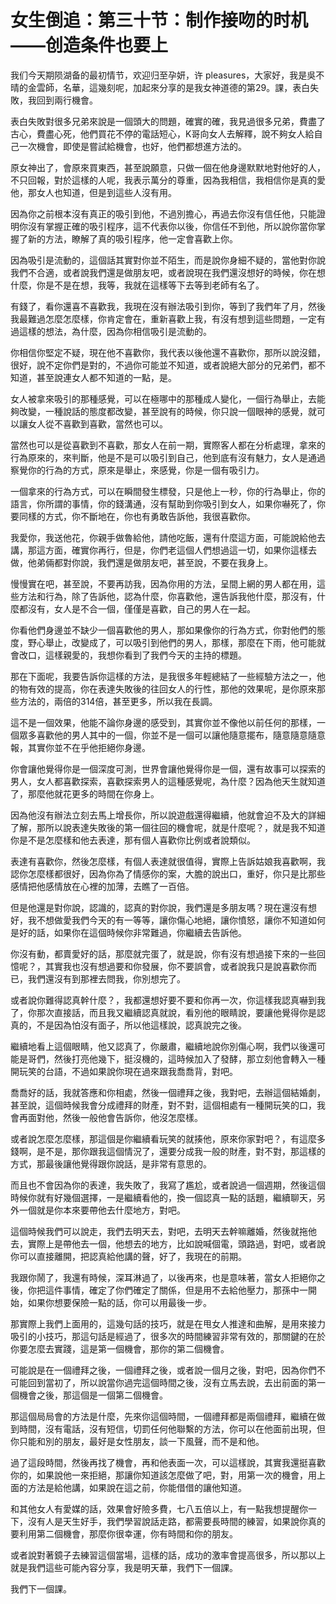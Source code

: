 # 女生倒追：第三十节：制作接吻的时机——创造条件也要上

我们今天期陨湖备的最初情节，欢迎归至孕妍，许 pleasures，大家好，我是吳不晴的金雲師，名華，這幾刻呢，加起來分享的是我女神道德的第29。課，表白失敗，我回到兩行機會。

表白失敗對很多兄弟來說是一個頭大的問題，確實的確，我見過很多兄弟，費盡了古心，費盡心死，他們買花不停的電話短心，K哥向女人去解釋，說不夠女人給自己一次機會，即使是嘗試給機會，也好，他們都想進方法的。

原女神出了，會原來買東西，甚至說願意，只做一個在他身邊默默地對他好的人，不只回報，對於這樣的人呢，我表示萬分的尊重，因為我相信，我相信你是真的愛他，那女人也知道，但是到這些人沒有用。

因為你之前根本沒有真正的吸引到他，不過別擔心，再過去你沒有信任他，只能證明你沒有掌握正確的吸引程序，這不代表你以後，你信任不到他，所以說你當你掌握了新的方法，瞭解了真的吸引程序，他一定會喜歡上你。

因為吸引是流動的，這個話其實對你並不陌生，而是說你身細不疑的，當他對你說我們不合適，或者說我們還是做朋友吧，或者說現在我們還沒想好的時候，你在想什麼，你是不是在想，我等，我就在這樣等下去等到老師有名了。

有錢了，看你還喜不喜歡我，我現在沒有辦法吸引到你，等到了我們年了月，然後我最難過怎麼怎麼樣，你肯定會在，重新喜歡上我，有沒有想到這些問題，一定有過這樣的想法，為什麼，因為你相信吸引是流動的。

你相信你堅定不疑，現在他不喜歡你，我代表以後他還不喜歡你，那所以說沒錯，很好，說不定你們是對的，不過你可能並不知道，或者說絕大部分的兄弟們，都不知道，甚至說連女人都不知道的一點，是。

女人被拿來吸引的那種感覺，可以在極哪中的那種成人變化，一個行為舉止，去能夠改變，一種說話的態度都改變，甚至說有的時候，你只說一個眼神的感覺，就可以讓女人從不喜歡到喜歡，當然也可以。

當然也可以是從喜歡到不喜歡，那女人在前一期，實際客人都在分析處理，拿來的行為原來的，來判斷，他是不是可以吸引到自己，他到底有沒有魅力，女人是通過察覺你的行為的方式，原來是舉止，來感覺，你是一個有吸引力。

一個拿來的行為方式，可以在瞬間發生標發，只是他上一秒，你的行為舉止，你的語言，你所謂的事情，你的錢溝通，沒有幫助到你吸引到女人，如果你嚇死了，你要同樣的方式，你不斷地在，你也有勇敢告訴他，我很喜歡你。

我愛你，我送他花，你親手做魯給他，請他吃飯，還有什麼這方面，可能說給他去講，那這方面，確實你再行，但是，你們老這個人們想過這一切，如果你這樣去做，他弟倆都對你說，我們還是做朋友吧，甚至說，不要在我身上。

慢慢實在吧，甚至說，不要再訪我，因為你用的方法，呈間上網的男人都在用，這些方法和行為，除了告訴他，認為什麼，你喜歡他，還告訴我他什麼，那沒有，什麼都沒有，女人是不合一個，僅僅是喜歡，自己的男人在一起。

你看他們身邊並不缺少一個喜歡他的男人，那如果像你的行為方式，你對他們的態度，野心舉止，改變成了，可以吸引到他們的男人，那樣，那麼在下雨，他可能就會改口，這樣親愛的，我想你看到了我們今天的主持的標題。

那在下面呢，我要告訴你這樣的方法，是我很多年輕總結了一些經驗方法之一，他的物有效的提高，你在表達失敗後的往回女人的行性，那他的效果呢，是你原來那些方法的，兩倍的314倍，甚至更多，所以我在長調。

這不是一個效果，他能不論你身邊的感受到，其實你並不像他以前任何的那樣，一個眾多喜歡他的男人其中的一個，你並不是一個可以讓他隨意擺布，隨意隨意隨意報，其實你並不在乎他拒絕你身邊。

你會讓他覺得你是一個深度可測，世界會讓他覺得你是一個，還有故事可以探索的男人，女人都喜歡探索，喜歡探索男人的這種感覺呢，為什麼？因為他天生就知道了，那麼他就花更多的時間在你身上。

因為他沒有辦法立刻去馬上增長你，所以說遊戲還得繼續，他就會迫不及大的詳細了解，那所以說表達失敗後的第一個往回的機會呢，就是什麼呢？，就是我不知道你是不是怎麼樣和他去表達，那有個人喜歡你比例或者說類似。

表達有喜歡你，然後怎麼樣，有個人表達就很值得，實際上告訴姑娘我喜歡啊，我認你怎麼樣都很好，因為你為了情感你的案，大膽的說出口，重好，你只是比那些感情把他感情放在心裡的加薄，去瞧了一百倍。

但是他還是對你說，認識的，認真的對你說，我們還是多朋友嗎？現在還沒有想好，我不想做愛我們今天的有一等等，讓你傷心地絕，讓你憤怒，讓你不知道如何是好的話，如果你在這個時候你非常難過，你繼續去告訴他。

你沒有動，都賣愛好的話，那麼就完蛋了，就是說，你有沒有想過接下來的一些回憶呢？，其實我也沒有想過要和你發展，你不要誤會，或者說我只是說喜歡你而已，我們還沒有到那裡去問我，你別想完了。

或者說你難得認真幹什麼？，我都還想好要不要和你再一次，你這樣我認真嚇到我了，你那次直接話，而且我又繼續認真就說，看別他的眼睛說，要讓他覺得你是認真的，不是因為怕沒有面子，所以他這樣說，認真說完之後。

繼續地看上這個眼睛，他又認真了，你嚴肅，繼續地說你別傷心啊，我們以後還可能是哥們，然後打亮他幾下，挺沒機的，這時候加入了發酵，那立刻他會轉入一種開玩笑的台語，不過如果說你現在過來跟我喬喬背，對吧。

喬喬好的話，我就答應和你相處，然後一個禮拜之後，我對吧，去辦這個結婚劇，甚至說，這個時候我會分成禮拜的財產，對不對，這個相處有一種開玩笑的口，我會再面對他，然後一般他會告訴你，他沒怎麼樣。

或者說怎麼怎麼樣，那這個是你繼續看玩笑的就揍他，原來你家對吧？，有這麼多錢啊，是不是，那你跟我這個情況了，還要分成我一般的財產，對不對，那這樣的方式，那最後讓他覺得跟你說話，是非常有意思的。

而且也不會因為你的表達，我失敗了，我寫了尷尬，或者說過一個週期，然後這個時候你就有好幾個選擇，一是繼續看他的，換一個認真一點的話題，繼續聊天，另外一個就是你本來要帶他去什麼地方，對吧。

這個時候我們可以說走，我們去明天去，對吧，去明天去幹嘛離婚，然後就拖他去，實際上是帶他去一個，他想去的地方，比如說喊個電，頭路過，對吧，或者說你可以直接離開，把認真給他講的聲，好了，我現在的前期。

我跟你鬧了，我還有時候，深耳淋過了，以後再來，也是意味著，當女人拒絕你之後，你把這件事情，確定了你們確定了關係，但是用不去給他壓力，那孫中一開始，如果你想要保險一點的話，你可以用最後一步。

那實際上我們上面用的，這幾句話的技巧，就是在甩女人推達和曲解，是用來接力吸引的小技巧，那這句話是經過了，很多次的時間練習非常有效的，那關鍵的在於你要怎麼去實踐，這是第一個機會，那你的第二個機會。

可能說是在一個禮拜之後，一個禮拜之後，或者說一個月之後，對吧，因為你們不可能回到當初了，所以說當你過完這個時間之後，沒有立馬去說，去出前面的第一個機會之後，那這個是一個第二個機會。

那這個局局會的方法是什麼，先來你這個時間，一個禮拜都是兩個禮拜，繼續在做到時間，沒有電話，沒有短信，切罰任何他聯繫的方法，你可以在他面前出現，但你只能和別的朋友，最好是女性朋友，談一下風聲，而不是和他。

過了這段時間，然後再找了機會，再和他表面一次，可以這樣說，其實我還挺喜歡你的，如果說他一來拒絕，那讓你知道該怎麼做了吧，對，用第一次的機會，用上面的方法是給他講，如果說在這之前，你能借借的讓他知道。

和其他女人有愛媒的話，效果會好險多費，七八五倍以上，有一點我想提醒你一下，沒有人是天生好手，我們學習說話走路，都需要長時間的練習，如果說你真的要利用第二個機會，那麼你很幸運，你有時間和你的朋友。

或者說對著鏡子去練習這個當場，這樣的話，成功的激率會提高很多，所以那以上就是我們這些可能內容分享，我是明天華，我們下一個課。

我們下一個課。